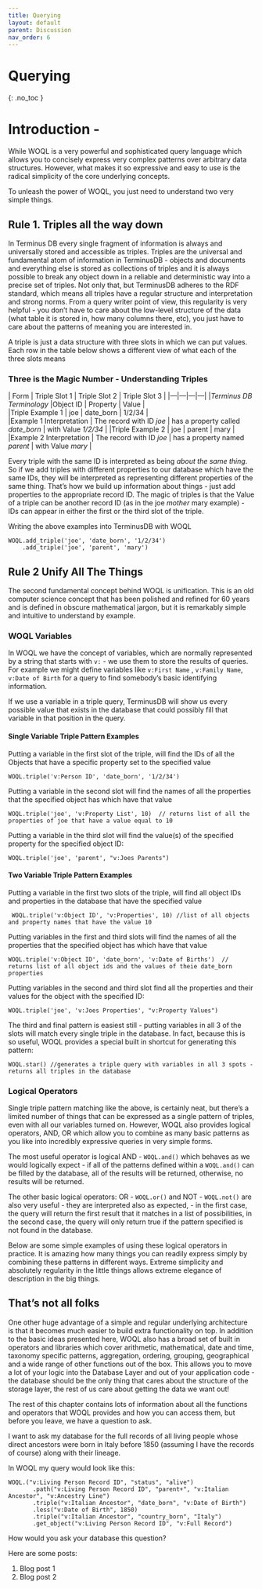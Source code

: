 ```yaml
---
title: Querying
layout: default
parent: Discussion
nav_order: 6
---
```

# Querying

{: .no_toc }

<!--StartFragment-->

# Introduction -

While WOQL is a very powerful and sophisticated query language which allows you to concisely express very complex patterns over arbitrary data structures. However, what makes it so expressive and easy to use is the radical simplicity of the core underlying concepts.

To unleash the power of WOQL, you just need to understand two very simple things.

## [](https://terminusdb.com/docs/user-guide/query/simple-query/#rule-1-triples-all-the-way-down) Rule 1. Triples all the way down

In Terminus DB every single fragment of information is always and universally stored and accessible as triples. Triples are the universal and fundamental atom of information in TerminusDB - objects and documents and everything else is stored as collections of triples and it is always possible to break any object down in a reliable and deterministic way into a precise set of triples. Not only that, but TerminusDB adheres to the RDF standard, which means all triples have a regular structure and interpretation and strong norms. From a query writer point of view, this regularity is very helpful - you don’t have to care about the low-level structure of the data (what table it is stored in, how many columns there, etc), you just have to care about the patterns of meaning you are interested in.

A triple is just a data structure with three slots in which we can put values. Each row in the table below shows a different view of what each of the three slots means

### [](https://terminusdb.com/docs/user-guide/query/simple-query/#three-is-the-magic-number---understanding-triples) Three is the Magic Number - Understanding Triples

\| Form | Triple Slot 1 | Triple Slot 2 | Triple Slot 3 | |—|—|—|—| |*Terminus DB Terminology* |Object ID | Property | Value |\
|Triple Example 1 | joe | date_born | 1/2/34 |\
|Example 1 Interpretation | The record with ID *joe* | has a property called *date_born* | with Value *1/2/34* | |Triple Example 2 | joe | parent | mary |\
|Example 2 Interpretation | The record with ID *joe* | has a property named *parent* | with Value *mary* |

Every triple with the same ID is interpreted as being *about the same thing*. So if we add triples with different properties to our database which have the same IDs, they will be interpreted as representing different properties of the same thing. That’s how we build up information about things - just add properties to the appropriate record ID. The magic of triples is that the Value of a triple can be another record ID (as in the joe *mother* mary example) - IDs can appear in either the first or the third slot of the triple.

Writing the above examples into TerminusDB with WOQL

```
WOQL.add_triple('joe', 'date_born', '1/2/34')
    .add_triple('joe', 'parent', 'mary')
```

## [](https://terminusdb.com/docs/user-guide/query/simple-query/#rule-2-unify-all-the-things) Rule 2 Unify All The Things

The second fundamental concept behind WOQL is unification. This is an old computer science concept that has been polished and refined for 60 years and is defined in obscure mathematical jargon, but it is remarkably simple and intuitive to understand by example.

### [](https://terminusdb.com/docs/user-guide/query/simple-query/#woql-variables) WOQL Variables

In WOQL we have the concept of variables, which are normally represented by a string that starts with `v:` - we use them to store the results of queries. For example we might define variables like `v:First Name` , `v:Family Name`, `v:Date of Birth` for a query to find somebody’s basic identifying information.

If we use a variable in a triple query, TerminusDB will show us every possible value that exists in the database that could possibly fill that variable in that position in the query.

#### [](https://terminusdb.com/docs/user-guide/query/simple-query/#single-variable-triple-pattern-examples) Single Variable Triple Pattern Examples

Putting a variable in the first slot of the triple, will find the IDs of all the Objects that have a specific property set to the specified value

```
WOQL.triple('v:Person ID', 'date_born', '1/2/34')
```

Putting a variable in the second slot will find the names of all the properties that the specified object has which have that value

```
WOQL.triple('joe', 'v:Property List', 10)  // returns list of all the properties of joe that have a value equal to 10  
```

Putting a variable in the third slot will find the value(s) of the specified property for the specified object ID:

```
WOQL.triple('joe', 'parent', "v:Joes Parents")  
```

#### [](https://terminusdb.com/docs/user-guide/query/simple-query/#two-variable-triple-pattern-examples) Two Variable Triple Pattern Examples

Putting a variable in the first two slots of the triple, will find all object IDs and properties in the database that have the specified value

```
 WOQL.triple('v:Object ID', 'v:Properties', 10) //list of all objects and property names that have the value 10
```

Putting variables in the first and third slots will find the names of all the properties that the specified object has which have that value

```
WOQL.triple('v:Object ID', 'date_born', 'v:Date of Births')  // returns list of all object ids and the values of theie date_born properties   
```

Putting variables in the second and third slot find all the properties and their values for the object with the specified ID:

```
WOQL.triple('joe', 'v:Joes Properties', "v:Property Values")
```

The third and final pattern is easiest still - putting variables in all 3 of the slots will match every single triple in the database. In fact, because this is so useful, WOQL provides a special built in shortcut for generating this pattern:

```
WOQL.star() //generates a triple query with variables in all 3 spots - returns all triples in the database
```

### [](https://terminusdb.com/docs/user-guide/query/simple-query/#logical-operators) Logical Operators

Single triple pattern matching like the above, is certainly neat, but there’s a limited number of things that can be expressed as a single pattern of triples, even with all our variables turned on. However, WOQL also provides logical operators, AND, OR which allow you to combine as many basic patterns as you like into incredibly expressive queries in very simple forms.

The most useful operator is logical AND - `WOQL.and()` which behaves as we would logically expect - if all of the patterns defined within a `WOQL.and()` can be filled by the database, all of the results will be returned, otherwise, no results will be returned.

The other basic logical operators: OR - `WOQL.or()` and NOT - `WOQL.not()` are also very useful - they are interpreted also as expected, - in the first case, the query will return the first result that it matches in a list of possibilities, in the second case, the query will only return true if the pattern specified is not found in the database.

Below are some simple examples of using these logical operators in practice. It is amazing how many things you can readily express simply by combining these patterns in different ways. Extreme simplicity and absolutely regularity in the little things allows extreme elegance of description in the big things.

## [](https://terminusdb.com/docs/user-guide/query/simple-query/#thats-not-all-folks) That’s not all folks

One other huge advantage of a simple and regular underlying architecture is that it becomes much easier to build extra functionality on top. In addition to the basic ideas presented here, WOQL also has a broad set of built in operators and libraries which cover arithmetic, mathematical, date and time, taxonomy specific patterns, aggregation, ordering, grouping, geographical and a wide range of other functions out of the box. This allows you to move a lot of your logic into the Database Layer and out of your application code - the database should be the only thing that cares about the structure of the storage layer, the rest of us care about getting the data we want out!

The rest of this chapter contains lots of information about all the functions and operators that WOQL provides and how you can access them, but before you leave, we have a question to ask.

I want to ask my database for the full records of all living people whose direct ancestors were born in Italy before 1850 (assuming I have the records of course) along with their lineage.

In WOQL my query would look like this:

```
WOQL.("v:Living Person Record ID", "status", "alive")
       .path("v:Living Person Record ID", "parent+", "v:Italian Ancestor", "v:Ancestry Line")
       .triple("v:Italian Ancestor", "date_born", "v:Date of Birth")
       .less("v:Date of Birth", 1850)
       .triple("v:Italian Ancestor", "country_born", "Italy")
       .get_object("v:Living Person Record ID", "v:Full Record")

```

How would you ask your database this question?

Here are some posts:

1. Blog post 1
2. Blog post 2